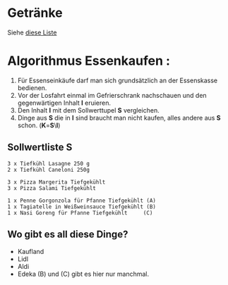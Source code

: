# Getränke
Siehe [ diese Liste ]( getraenke.md )

# Algorithmus Essenkaufen :
1. Für Essenseinkäufe darf man sich grundsätzlich an der Essenskasse bedienen.
1. Vor der Losfahrt einmal im Gefrierschrank nachschauen und den gegenwärtigen Inhalt **I** eruieren.
1. Den Inhalt **I** mit dem Sollwerttupel **S** vergleichen.
1. Dinge aus **S** die in **I** sind braucht man nicht kaufen, alles andere aus **S** schon. (**K**=**S**\\**I**)

## Sollwertliste S

``` 
3 x Tiefkühl Lasagne 250 g
2 x Tiefkühl Caneloni 250g

3 x Pizza Margerita Tiefgekühlt
3 x Pizza Salami Tiefgekühlt

1 x Penne Gorgonzola für Pfanne Tiefgekühlt (A)
1 x Tagiatelle in Weißweinsauce Tiefgekühlt (B)
1 x Nasi Goreng für Pfanne Tiefgekühlt     (C)
```
## Wo gibt es all diese Dinge?
* Kaufland
* Lidl
* Aldi
* Edeka (B) und (C) gibt es hier nur manchmal.
